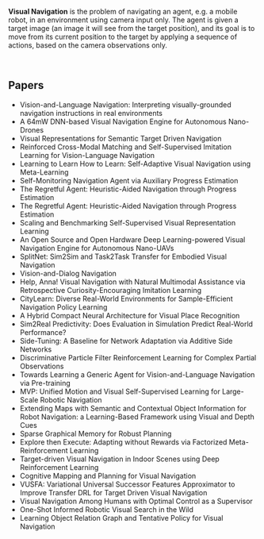 <p><strong>Visual Navigation</strong> is the problem of navigating an agent, e.g. a mobile robot, in an environment using camera input only. The agent is given a target image (an image it will see from the target position), and its goal is to move from its current position to the target by applying a sequence of actions, based on the camera observations only.</p>
</br>

<h2> Papers </h2> 

<ul>

                             

 <li><a target="_blank" href="https://github.com/manjunath5496/Visual-Navigation-Papers/blob/master/vnn(1).pdf" style="text-decoration:none;">Vision-and-Language Navigation: Interpreting visually-grounded navigation instructions in real environments</a></li>

 <li><a target="_blank" href="https://github.com/manjunath5496/Visual-Navigation-Papers/blob/master/vnn(2).pdf" style="text-decoration:none;">A 64mW DNN-based Visual Navigation Engine for Autonomous Nano-Drones</a></li>

<li><a target="_blank" href="https://github.com/manjunath5496/Visual-Navigation-Papers/blob/master/vnn(3).pdf" style="text-decoration:none;">Visual Representations for Semantic Target Driven Navigation</a></li>
 <li><a target="_blank" href="https://github.com/manjunath5496/Visual-Navigation-Papers/blob/master/vnn(4).pdf" style="text-decoration:none;">Reinforced Cross-Modal Matching and Self-Supervised Imitation Learning for Vision-Language Navigation</a></li>                              
<li><a target="_blank" href="https://github.com/manjunath5496/Visual-Navigation-Papers/blob/master/vnn(5).pdf" style="text-decoration:none;">Learning to Learn How to Learn:
Self-Adaptive Visual Navigation using Meta-Learning</a></li>
<li><a target="_blank" href="https://github.com/manjunath5496/Visual-Navigation-Papers/blob/master/vnn(6).pdf" style="text-decoration:none;">Self-Monitoring Navigation Agent via Auxiliary Progress Estimation</a></li>
 <li><a target="_blank" href="https://github.com/manjunath5496/Visual-Navigation-Papers/blob/master/vnn(7).pdf" style="text-decoration:none;">The Regretful Agent: Heuristic-Aided Navigation through Progress Estimation</a></li>

 <li><a target="_blank" href="https://github.com/manjunath5496/Visual-Navigation-Papers/blob/master/vnn(8).pdf" style="text-decoration:none;">The Regretful Agent: Heuristic-Aided Navigation through Progress Estimation</a></li>
   <li><a target="_blank" href="https://github.com/manjunath5496/Visual-Navigation-Papers/blob/master/vnn(9).pdf" style="text-decoration:none;">Scaling and Benchmarking Self-Supervised Visual Representation Learning</a></li>
  
   
 <li><a target="_blank" href="https://github.com/manjunath5496/Visual-Navigation-Papers/blob/master/vnn(10).pdf" style="text-decoration:none;">An Open Source and Open Hardware
Deep Learning-powered Visual Navigation Engine for Autonomous Nano-UAVs</a></li>                              
<li><a target="_blank" href="https://github.com/manjunath5496/Visual-Navigation-Papers/blob/master/vnn(11).pdf" style="text-decoration:none;">SplitNet: Sim2Sim and Task2Task Transfer for Embodied Visual Navigation</a></li>
<li><a target="_blank" href="https://github.com/manjunath5496/Visual-Navigation-Papers/blob/master/vnn(12).pdf" style="text-decoration:none;">Vision-and-Dialog Navigation</a></li>
<li><a target="_blank" href="https://github.com/manjunath5496/Visual-Navigation-Papers/blob/master/vnn(13).pdf" style="text-decoration:none;">Help, Anna! Visual Navigation with Natural Multimodal Assistance via Retrospective Curiosity-Encouraging Imitation Learning</a></li>

<li><a target="_blank" href="https://github.com/manjunath5496/Visual-Navigation-Papers/blob/master/vnn(14).pdf" style="text-decoration:none;">CityLearn: Diverse Real-World Environments for Sample-Efficient Navigation Policy Learning</a></li>
                              
<li><a target="_blank" href="https://github.com/manjunath5496/Visual-Navigation-Papers/blob/master/vnn(15).pdf" style="text-decoration:none;">A Hybrid Compact Neural Architecture for Visual Place Recognition</a></li>

<li><a target="_blank" href="https://github.com/manjunath5496/Visual-Navigation-Papers/blob/master/vnn(16).pdf" style="text-decoration:none;">Sim2Real Predictivity: Does Evaluation in Simulation Predict Real-World Performance?</a></li>

  <li><a target="_blank" href="https://github.com/manjunath5496/Visual-Navigation-Papers/blob/master/vnn(17).pdf" style="text-decoration:none;">Side-Tuning: A Baseline for Network Adaptation via Additive Side Networks</a></li>   
  
<li><a target="_blank" href="https://github.com/manjunath5496/Visual-Navigation-Papers/blob/master/vnn(18).pdf" style="text-decoration:none;">Discriminative Particle Filter Reinforcement Learning for Complex Partial Observations</a></li> 

  
<li><a target="_blank" href="https://github.com/manjunath5496/Visual-Navigation-Papers/blob/master/vnn(19).pdf" style="text-decoration:none;">Towards Learning a Generic Agent for Vision-and-Language Navigation via Pre-training</a></li> 

<li><a target="_blank" href="https://github.com/manjunath5496/Visual-Navigation-Papers/blob/master/vnn(20).pdf" style="text-decoration:none;">MVP: Unified Motion and Visual Self-Supervised Learning for Large-Scale Robotic Navigation</a></li>

<li><a target="_blank" href="https://github.com/manjunath5496/Visual-Navigation-Papers/blob/master/vnn(21).pdf" style="text-decoration:none;">Extending Maps with Semantic and Contextual Object Information for Robot Navigation: a Learning-Based Framework using Visual and Depth Cues</a></li>
<li><a target="_blank" href="https://github.com/manjunath5496/Visual-Navigation-Papers/blob/master/vnn(22).pdf" style="text-decoration:none;">Sparse Graphical Memory for Robust Planning</a></li> 
 
 
 
 
 
 <li><a target="_blank" href="https://github.com/manjunath5496/Visual-Navigation-Papers/blob/master/vnn(23).pdf" style="text-decoration:none;">Explore then Execute: Adapting without Rewards via Factorized Meta-Reinforcement Learning</a></li> 
 

   <li><a target="_blank" href="https://github.com/manjunath5496/Visual-Navigation-Papers/blob/master/vnn(24).pdf" style="text-decoration:none;">Target-driven Visual Navigation in Indoor Scenes using Deep Reinforcement Learning</a></li>
 
   <li><a target="_blank" href="https://github.com/manjunath5496/Visual-Navigation-Papers/blob/master/vnn(25).pdf" style="text-decoration:none;">Cognitive Mapping and Planning for Visual Navigation</a></li>                              
 <li><a target="_blank" href="https://github.com/manjunath5496/Visual-Navigation-Papers/blob/master/vnn(26).pdf" style="text-decoration:none;">VUSFA: Variational Universal Successor Features Approximator to Improve Transfer DRL for Target Driven Visual Navigation</a></li>
 <li><a target="_blank" href="https://github.com/manjunath5496/Visual-Navigation-Papers/blob/master/vnn(27).pdf" style="text-decoration:none;">Visual Navigation Among Humans with Optimal Control as a Supervisor</a></li>
   
 
   <li><a target="_blank" href="https://github.com/manjunath5496/Visual-Navigation-Papers/blob/master/vnn(28).pdf" style="text-decoration:none;">One-Shot Informed Robotic Visual Search in the Wild</a></li>
 
   <li><a target="_blank" href="https://github.com/manjunath5496/Visual-Navigation-Papers/blob/master/vnn(29).pdf" style="text-decoration:none;">Learning Object Relation Graph and Tentative Policy for Visual Navigation</a></li>                              

</ul>
